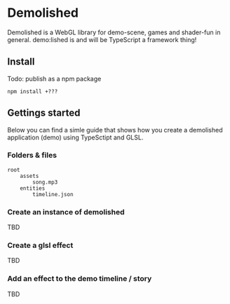 # Demolished

Demolished is a WebGL library for demo-scene, games and shader-fun in general. demo:lished is and will be TypeScript a framework thing!

## Install

Todo: publish as a npm package

    npm install +???

## Gettings started

Below you can find a simle guide that shows how you 
create a demolished application (demo) using TypeSctipt and 
GLSL.

### Folders & files

    root
        assets
            song.mp3
        entities
            timeline.json
            


### Create an instance of demolished

TBD

### Create a glsl effect  

TBD

### Add an effect to the demo timeline / story


TBD
